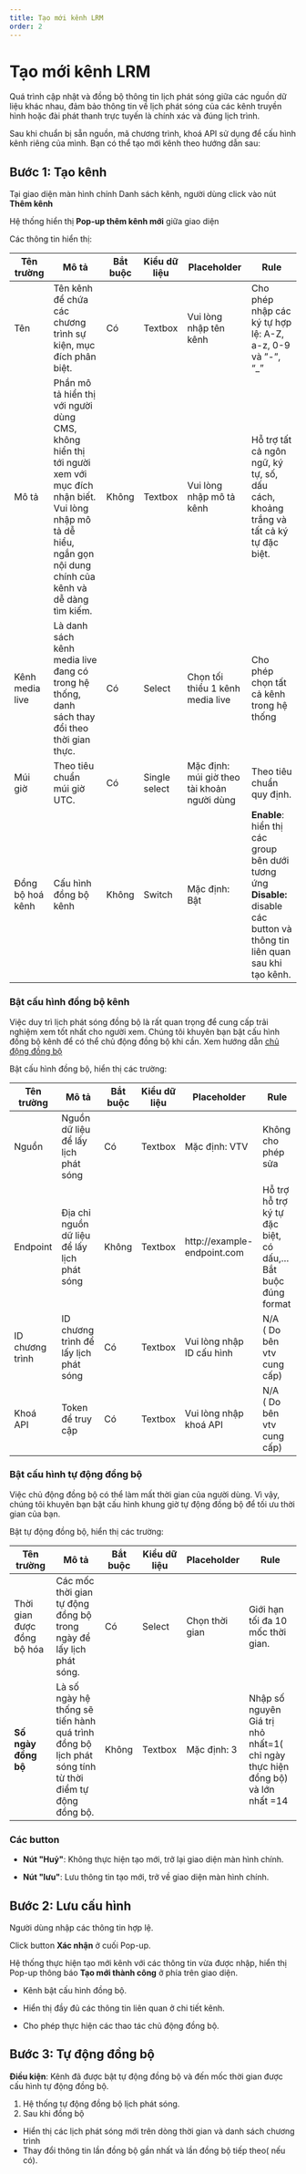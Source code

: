 ```yaml
---
title: Tạo mới kênh LRM
order: 2
---
```


# Tạo mới kênh LRM

Quá trình cập nhật và đồng bộ thông tin lịch phát sóng giữa các nguồn dữ liệu khác nhau, đảm bảo thông tin về lịch phát sóng của các kênh truyền hình hoặc đài phát thanh trực tuyến là chính xác và đúng lịch trình.

Sau khi chuẩn bị sẵn nguồn, mã chương trình, khoá API sử dụng để cấu hình kênh riêng của mình. Bạn có thể tạo mới kênh theo hướng dẫn sau:

## Bước 1: Tạo kênh

Tại giao diện màn hình chính Danh sách kênh, người dùng click vào nút **Thêm kênh**

Hệ thống hiển thị **Pop-up thêm kênh mới** giữa giao diện

Các thông tin hiển thị:

| Tên trường       | Mô tả                                                                                                                                                                           | Bắt buộc | Kiểu dữ liệu  | Placeholder                                 | Rule                                                                                                                             |
| ---------------- | ------------------------------------------------------------------------------------------------------------------------------------------------------------------------------- | -------- | ------------- | ------------------------------------------- | -------------------------------------------------------------------------------------------------------------------------------- |
| Tên              | Tên kênh để chứa các chương trình sự kiện, mục đích phân biệt.                                                                                                                  | Có       | Textbox       | Vui lòng nhập tên kênh                      | Cho phép nhập các ký tự hợp lệ: A-Z, a-z, 0-9 và ”-”, “_”                                                   |
| Mô tả            | Phần mô tả hiển thị với người dùng CMS, không hiển thị tới người xem với mục đích nhận biết. Vui lòng nhập mô tả dễ hiểu, ngắn gọn nội dung chính của kênh và dễ dàng tìm kiếm. | Không    | Textbox       | Vui lòng nhập mô tả kênh                    | Hỗ trợ tất cả ngôn ngữ, ký tự, số, dấu cách, khoảng trắng và tất cả ký tự đặc biệt.                                              |
| Kênh media live  | Là danh sách kênh media live đang có trong hệ thống, danh sách thay đổi theo thời gian thực.                                                                                    | Có       | Select        | Chọn tối thiểu 1 kênh media live            | Cho phép chọn tất cả kênh trong hệ thống                                                                                         |
| Múi giờ          | Theo tiêu chuẩn múi giờ UTC.                                                                                                                                                    | Có       | Single select | Mặc định: múi giờ theo tài khoản người dùng | Theo tiêu chuẩn quy định.                                                                                                        |
| Đồng bộ hoá kênh | Cấu hình đồng bộ kênh                                                                                                                                                           | Không    | Switch        | Mặc định: Bật                               | **Enable**: hiển thị các group bên dưới tương ứng <br />**Disable:** disable các button và thông tin liên quan sau khi tạo kênh. |

### Bật cấu hình đồng bộ kênh

Việc duy trì lịch phát sóng đồng bộ là rất quan trọng để cung cấp trải nghiệm xem tốt nhất cho người xem. Chúng tôi khuyên bạn bật cấu hình đồng bộ kênh để có thể chủ động đồng bộ khi cần.
Xem hướng dẫn [chủ động đồng bộ](../2-detail-channel/b-epg/7-manual-sync.md)

Bật cấu hình đồng bộ, hiển thị các trường:

| Tên trường      | Mô tả                                       | Bắt buộc | Kiểu dữ liệu | Placeholder                  | Rule                                                             |
| --------------- | ------------------------------------------- | -------- | ------------ | ---------------------------- | ---------------------------------------------------------------- |
| Nguồn           | Nguồn dữ liệu để lấy lịch phát sóng         | Có       | Textbox      | Mặc định: VTV                | Không cho phép sửa                                               |
| Endpoint        | Địa chỉ nguồn dữ liệu để lấy lịch phát sóng | Không    | Textbox      | http\://example-endpoint.com | Hỗ trợ hỗ trợ ký tự đặc biệt, có dấu,…<br />Bắt buộc đúng format |
| ID chương trình | ID chương trình để lấy lịch phát sóng       | Có       | Textbox      | Vui lòng nhập ID cấu hình    | N/A<br />( Do bên vtv cung cấp)               |
| Khoá API        | Token để truy cập                           | Có       | Textbox      | Vui lòng nhập khoá API       | N/A<br />( Do bên vtv cung cấp)               |

### Bật cấu hình tự động đồng bộ

Việc chủ động đồng bộ có thể làm mất thời gian của người dùng. Vì vậy, chúng tôi khuyên bạn bật cấu hình khung giờ tự động đồng bộ để tối ưu thời gian của bạn.

Bật tự động đồng bộ, hiển thị các trường:

| Tên trường                 | Mô tả                                                                                                | Bắt buộc | Kiểu dữ liệu | Placeholder    | Rule                                                                                                   |
| -------------------------- | ---------------------------------------------------------------------------------------------------- | -------- | ------------ | -------------- | ------------------------------------------------------------------------------------------------------ |
| Thời gian được đồng bộ hóa | Các mốc thời gian tự động đồng bộ trong ngày để lấy lịch phát sóng.                                  | Có       | Select       | Chọn thời gian | Giới hạn tối đa 10 mốc thời gian.                                                                      |
| **Số ngày đồng bộ**        | Là số ngày hệ thống sẽ tiến hành quá trình đồng bộ lịch phát sóng tính từ thời điểm tự động đồng bộ. | Không    | Textbox      | Mặc định: 3    | Nhập số nguyên<br />Giá trị nhỏ nhất=1( chỉ ngày thực hiện đồng bộ) và lớn nhất =14 |

### Các button

- **Nút "Huỷ"**: Không thực hiện tạo mới, trở lại giao diện màn hình chính.

- **Nút "lưu"**: Lưu thông tin tạo mới, trở về giao diện màn hình chính.

## Bước 2: Lưu cấu hình

Người dùng nhập các thông tin hợp lệ.

Click button **Xác nhận** ở cuối Pop-up.

Hệ thống thực hiện tạo mới kênh với các thông tin vừa được nhập, hiển thị Pop-up thông báo **Tạo mới thành công** ở phía trên giao diện.

- Kênh bật cấu hình đồng bộ.

- Hiển thị đầy đủ các thông tin liên quan ở chi tiết kênh.

- Cho phép thực hiện các thao tác chủ động đồng bộ.

## Bước 3: Tự động đồng bộ

**Điều kiện**: Kênh đã được bật tự động đồng bộ và đến mốc thời gian được cấu hình tự động đồng bộ.

1. Hệ thống tự động đồng bộ lịch phát sóng.
2. Sau khi đồng bộ

- Hiển thị các lịch phát sóng mới trên dòng thời gian và danh sách chương trình
- Thay đổi thông tin lần đồng bộ gần nhất và lần đồng bộ tiếp theo( nếu có).
